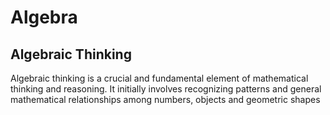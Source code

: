 # Algebra

## Algebraic Thinking

Algebraic thinking is a crucial and fundamental element of mathematical thinking and reasoning. It initially involves recognizing patterns and general mathematical relationships among numbers, objects and geometric shapes
